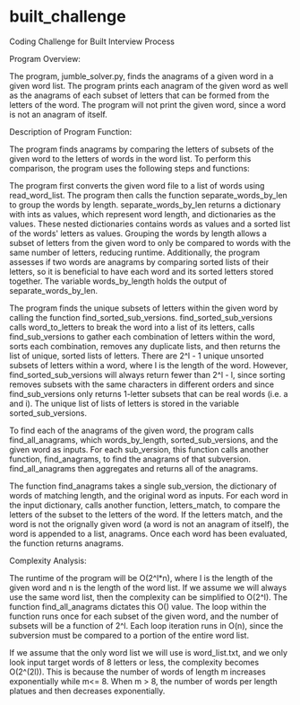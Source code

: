 # built_challenge
Coding Challenge for Built Interview Process


Program Overview:

The program, jumble_solver.py, finds the anagrams of a given word in a given word list.
The program prints each anagram of the given word as well as the anagrams
of each subset of letters that can be formed from the letters of the word. The program will not
print the given word, since a word is not an anagram of itself.

Description of Program Function:

The program finds anagrams by comparing the letters of subsets
of the given word to the letters of words in the word list. To perform this comparison,
the program uses the following steps and functions:

The program first converts the given word file to a list of words using read_word_list. The program
then calls the function separate_words_by_len to group the words by length. separate_words_by_len returns a dictionary with
ints as values, which represent word length, and dictionaries as the values. These nested dictionaries contains words as values and a sorted list of the words' letters as values. Grouping the words by length allows a subset of letters from the given word to only be compared to words with the same number of letters, reducing runtime. Additionally, the program assesses if two words are anagrams by comparing sorted lists of their letters, so it is beneficial to have each word and its sorted letters stored together. The variable words_by_length holds the output of separate_words_by_len.

The program finds the unique subsets of letters within the given word by calling the function find_sorted_sub_versions. find_sorted_sub_versions calls word_to_letters to break the word into a list of its letters, calls find_sub_versions to gather each combination of letters within the word, sorts each combination, removes any duplicate lists, and then returns the list of unique, sorted lists of letters. There are 2^l - 1 unique unsorted subsets of letters within a word, where l is the length of the word. However, find_sorted_sub_versions will always return fewer than 2^l - l, since sorting removes subsets with the same characters in different orders and since find_sub_versions only returns 1-letter subsets that can be real words (i.e. a and i). The unique list of lists of letters is stored in the variable sorted_sub_versions. 

To find each of the anagrams of the given word, the program calls find_all_anagrams, which words_by_length, sorted_sub_versions, and the given word as inputs. For each sub_version, this function calls another function, find_anagrams, to find the anagrams of that subversion. find_all_anagrams then aggregates and returns all of the anagrams. 

The function find_anagrams takes a single sub_version, the dictionary of words of matching length, and the original word as inputs. For each word in the input dictionary, calls another function, letters_match, to compare the letters of the subset to the letters of the word. If the letters match, and the word is not the orignally given word (a word is not an anagram of itself), the word is appended to a list, anagrams. Once each word has been evaluated, the function returns anagrams. 

Complexity Analysis:

The runtime of the program will be O(2^l*n), where l is the length of the given word and n is the length of the word list. If we assume we will always use the same word list, then the complexity can be simplified to O(2^l). The function find_all_anagrams dictates this O() value. The loop within the function runs once for each subset of the given word, and the number of subsets will be a function of 2^l. Each loop iteration runs in O(n), since the subversion must be compared to a portion of the entire word list. 

If we assume that the only word list we will use is word_list.txt, and we only look input target words of 8 letters or less, the complexity becomes O(2^(2l)). This is because the number of words of length m increases exponentially while m<= 8. When m > 8, the number of words per length platues and then decreases exponentially.


